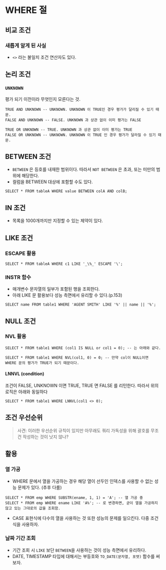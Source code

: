 # WHERE 절
## 비교 조건
### 새롭게 알게 된 사실
- `<>` 라는 불일치 조건 연산자도 있다.

## 논리 조건
### `UNKNOWN`
평가 되기 이전이라 무엇인지 모른다는 것.
```oracle 
TRUE AND UNKNOWN -- UNKNOWN. UNKNOWN 이 TRUE인 경우 평가가 달리질 수 있기 때문.
FALSE AND UNKNOWN -- FALSE. UNKNOWN 과 상관 없이 이미 평가는 FALSE

TRUE OR UNKNOWN -- TRUE. UNKNOWN 과 상관 없이 이미 평가는 TRUE
FALSE OR UNKNOWN -- UNKNOWN. UNKNOWN 이 TRUE 인 경우 평가가 달라질 수 있기 때문.
```

## BETWEEN 조건
- `BETWEEN` 은 등호를 내재한 범위이다. 따라서 `NOT BETWEEN` 은 초과, 또는 미만의 범위에 해당한다.  
- 컬럼을 BETWEEN 대상에 포함할 수도 있다.
```oracle
SELECT * FROM tableA WHERE value BETWEEN colA AND colB;
```
## IN 조건
- 목록을 1000개까지만 지정할 수 있는 제약이 있다.

## LIKE 조건
### ESCAPE 활용
```oracle
SELECT * FROM tableA WHERE c1 LIKE '_\%_' ESCAPE '\';
```
### INSTR 함수
- 매개변수 문자열의 일부가 포함된 행을 조회한다.
- 아래 LIKE 문 활용보다 성능 측면에서 유리할 수 있다.(p.153)
```oracle
SELECT name FROM table1 WHERE 'AGENT SMITH' LIKE '%' || name || '%';
```

## NULL 조건
### NVL 활용
```oracle
SELECT * FROM table1 WHERE (col1 IS NULL or col1 = 0); -- 는 아래와 같다.

SELECT * FROM table1 WHERE NVL(col1, 0) = 0; -- 만약 col이 NULL이면 WHERE 문의 평가가 TRUE가 되기 때문이다.
```
#### LNNVL (condition)
조건이 FALSE, UNKNOWN 이면 TRUE, TRUE 면 FALSE 를 리턴한다.
따라서 위의 로직은 아래와 동일하다
```oracle
SELECT * FROM table1 WHERE LNNVL(col1 <> 0);
```

## 조건 우선순위
> 사견: 이러한 우선순위 규칙이 있지만 아무래도 쿼리 가독성을 위해 괄호를 무조건 작성하는 것이 낫지 않나?

## 활용
### 열 가공
- WHERE 문에서 열을 가공하는 경우 해당 열이 선두인 인덱스를 사용할 수 없는 성능 문제가 있다. (추후 다룸)
```oracle
SELECT * FROM emp WHERE SUBSTR(ename, 1, 1) = 'A'; -- 열 가공 중
SELECT * FROM emp WHERE ename LIKE 'A%'; -- 로 변경하면, 굳이 열을 가공하지 않고 있는 그대로의 값을 조회함.
```
- CASE 표현식에 다수의 열을 사용하는 것 또한 성능의 문제를 일으킨다. 다중 조건식을 사용하자.

### 날짜 기간 조회
- 기간 조회 시 `LIKE` 보단 `BETWEEN`을 사용하는 것이 성능 측면에서 유리하다.
- DATE, TIMESTAMP 타입에 대해서는 부등호와 `TO_DATE(문자열, 포맷)` 함수를 써보자.